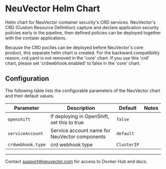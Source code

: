 # NeuVector Helm Chart

Helm chart for NeuVector container security's CRD services. NeuVector's CRD (Custom Resource Definition) capture and declare application security policies early in the pipeline, then defined policies can be deployed together with the contaier applications.

Because the CRD poclies can be deployed before NeuVector's core product, this separate helm chart is created. For the backward compatibility reason, crd.yaml is not removed in the 'core' chart. If you use this 'crd' chart, please set 'crdwebhook.enabled' to false in the 'core' chart.
 
## Configuration

The following table lists the configurable parameters of the NeuVector chart and their default values.

Parameter | Description | Default | Notes
--------- | ----------- | ------- | -----
`openshift` | If deploying in OpenShift, set this to true | `false` |
`serviceAccount` | Service account name for NeuVector components | `default` |
`crdwebhook.type` | crd webhook type | `ClusterIP` |

---
Contact <support@neuvector.com> for access to Docker Hub and docs.


